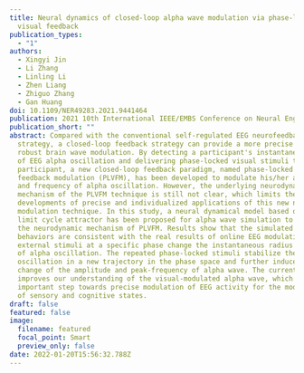 ```yaml
---
title: Neural dynamics of closed-loop alpha wave modulation via phase-locked
  visual feedback
publication_types:
  - "1"
authors:
  - Xingyi Jin
  - Li Zhang
  - Linling Li
  - Zhen Liang
  - Zhiguo Zhang
  - Gan Huang
doi: 10.1109/NER49283.2021.9441464
publication: 2021 10th International IEEE/EMBS Conference on Neural Engineering (NER)
publication_short: ""
abstract: Compared with the conventional self-regulated EEG neurofeedback
  strategy, a closed-loop feedback strategy can provide a more precise and
  robust brain wave modulation. By detecting a participant's instantaneous phase
  of EEG alpha oscillation and delivering phase-locked visual stimuli to the
  participant, a new closed-loop feedback paradigm, named phase-locked visual
  feedback modulation (PLVFM), has been developed to modulate his/her amplitude
  and frequency of alpha oscillation. However, the underlying neurodynamic
  mechanism of the PLVFM technique is still not clear, which limits the
  developments of precise and individualized applications of this new neural
  modulation technique. In this study, a neural dynamical model based on the
  limit cycle attractor has been proposed for alpha wave simulation to explore
  the neurodynamic mechanism of PLVFM. Results show that the simulated dynamic
  behaviors are consistent with the real results of online EEG modulation. The
  external stimuli at a specific phase change the instantaneous radius and phase
  of alpha oscillation. The repeated phase-locked stimuli stabilize the alpha
  oscillation in a new trajectory in the phase space and further induce the
  change of the amplitude and peak-frequency of alpha wave. The current study
  improves our understanding of the visual-modulated alpha wave, which is an
  important step towards precise modulation of EEG activity for the modulation
  of sensory and cognitive states.
draft: false
featured: false
image:
  filename: featured
  focal_point: Smart
  preview_only: false
date: 2022-01-20T15:56:32.788Z
---
```

